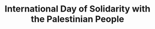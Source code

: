 ---
title: International Day of Solidarity with the Palestinian People
month: November
name: International Day of Solidarity with the Palestinian People
un-resolution: A/RES/32/40B
url: 
organisations:
- United Nations
SDGs:
- 10
- 17
---